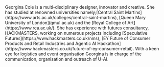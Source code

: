 <br>
<br>
<br>
Georgina Cole is a multi-disciplinary designer, innovator and creative. She has studied at renowned universities namely;[Central Saint Martins](https://www.arts.ac.uk/colleges/central-saint-martins), [Queen Mary University of London](qmul.ac.uk) and the [Royal College of Art](https://www.rca.ac.uk/). She has experience with futures consultancy, HACKMASTERS, working on numerous projects including [Speculative Futures](https://www.hackmasters.co.uk/nms), [EY Future of Consumer Products and Retail Industries and Agentic AI Hackathon](https://www.hackmasters.co.uk/future-of-ey-consumer-retail). With a keen eye for logistics and event organisation Georgina is in charge of the communication, organisation and outreach of U-AI.